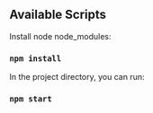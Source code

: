 
## Available Scripts

Install node node_modules:

### `npm install`

In the project directory, you can run:

### `npm start`
